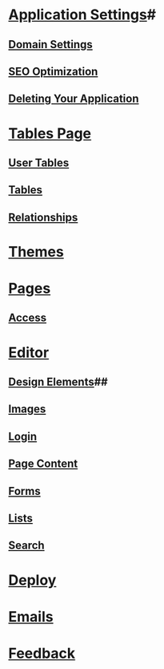 # [Application Settings](/documentation/application_settings/)#
## [Domain Settings](/documentation/domain_settings/) ##
## [SEO Optimization](/documentation/seo_optimization/) ##
## [Deleting Your Application](/documentation/deleting_your_application/) ##
# [Tables Page](/documentation/tables_page/) #
## [User Tables](/documentation/user_tables/) ##
## [Tables](/documentation/tables/) ##
## [Relationships ](/documentation/relationships/) ##
# [Themes](/documentation/themes/) #
# [Pages](/documentation/pages/) #
## [Access](/documentation/application_editor/) ##
# [Editor](/documentation/editor/) #
## [Design Elements](/documentation/design_elements/)##
## [Images](/documentation/images/) ##
## [Login](/documentation/login/) ##
## [Page Content](/documentation/page_content/) ##
## [Forms](/documentation/forms/) ##
## [Lists](/documentation/lists/) ##
## [Search](/documentation/search/) ##

# [Deploy](/documentation/deploy/) #

# [Emails](/documentation/emails/) #

# [Feedback](/documentation/feedback/) #